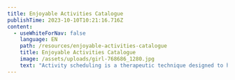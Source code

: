 ```yaml
---
title: Enjoyable Activities Catalogue
publishTime: 2023-10-10T10:21:16.716Z
content:
  - useWhiteForNav: false
    language: EN
    path: /resources/enjoyable-activities-catalogue
    title: Enjoyable Activities Catalogue
    image: /assets/uploads/girl-768686_1280.jpg
    text: "Activity scheduling is a therapeutic technique designed to help you take care of yourself, boost your mood, and decrease loneliness. These are just ideas; you're welcome to add your activities to this list. The key is to find enjoyable and meaningful activities for you and plan when you will do them.\n\n> Instruction:\n>\n> 1. Read through this catalogue \n> 2. Pick the activities you like (or get inspired and come up with your own ideas)\n> 3. Schedule it in your calendar\n> 4. Enjoy the process when doing it\n\n\n\n1. Spending time in nature (inspiration from [Bo Steffan Nielsson](https://www.linkedin.com/in/nielsson/): I walk 2-3 jours in the forest.\\\n   With a friend sometimes, but mostly alone to stop thinking too much and just be :))\n2. Walking with your/your friend's/neighbor's dog or cat\n3. Feeding birds or just watching them\n4. Scheduling a day with nothing to do\n5. Watching the clouds drift by\n6. Stargazing or camping under the stars\n7. Gardening\n8. Going out for brunch/lunch/dinner\n9. Going bike riding\n10. Painting your (or someone else's) nails\n11. Buying gifts\n12. Horseriding\n13. Sending a loved one a card in the mail\n14. Baking something to share with your family/neighbors/friends/colleagues etc.\n15. Going to the ballet or opera\n16. Going to a spa, sauna, or steam bath\n17. Lighting scented candles, oils, or incense\n18. Going to a movie\n19. Spending time alone\n20. Playing board games\n21. Having a warm drink\n22. Playing Frisbee\n23. Wine tasting\n24. Sketching, painting\n25. Exercising\n26. Organizing your wardrobe\n27. Making jams or preserves\n28. Rock climbing\n29. Jogging, walking\n30. Having a video call with someone you haven't seen in a while\n31. Sightseeing in your city or town\n32. Photography\n33. Putting up a framed picture or artwork\n34. Doing something spiritual\n35. Baking home-made bread\n36. Pottery and ceramics\n37. Taking acting or improv classes\n38. Learning to play a musical instrument\n39. Taking food tasting tour\n40. Early morning coffee/tea and reading book (inspiration from [Vitaliy Stanyshevskyy](https://www.linkedin.com/in/stanyshevskyy/): Brewing some tasty coffee and reading a fiction book each morning is a great way to get ready before a busy day.)\n41. Waking up early, and doing everything at a leisurely pace\n42. Doing 5 minutes of breathing exercises\n43. Massaging hand cream into your hands\n44. Taking a ferry ride\n45. Going to a party\n46. Laughing\n47. Joining a choir\n48. Reading fiction\n49. Sewing\n50. Making a gift for someone\n51. Napping in a hammock\n52. Going to a free art exhibition\n53. Planting a terrarium\n54. Doing ballet or jazz/tap dancing\n55. Playing tennis/badminton\n56. Talking to or introducing yourself to your neighbors\n57. Traveling abroad, interstate, or within the state\n58. Singing in the shower\n59. Doing embroidery, cross-stitching\n60. Visiting a grandparent\n61. Geocaching\n62. Going on a Segway tour\n63. Eat together with a friend\n64. Learning about your family tree\n65. Practicing yoga\n66. Pilates\n67. Cleaning\n68. Going to a water park\n69. Daydreaming\n70. Knitting/crocheting/quilting\n71. Exchanging emails, chatting on the internet\n72. Going to an amusement park\n73. Picking berries at a farm\n74. Driving a Go Kart\n75. Boxing a punching bag\n76. Going to a gym (inspiration from [Yuliia Batrakova:](https://www.linkedin.com/in/yuliia-batrakova/) I go to the gym 5 times a week and didn’t know how addictive it would become when the habit was created\U0001F601)\n77. Talking to an older relative and asking them about their life\n78. Taking a free online class\n79. Listening to your favorite music (or a classical one)\n80. Making your bed with fresh sheets\n81. Donating blood\n82. Buying books\n83. Meditating\n84. Watching kids play sport\n85. Massage giving or taking\n86. Setting up a budget\n87. Reading poetry\n88. Clearing your email inbox\n89. Writing a positive comment on a website/blog/social media\n90. Building a birdhouse or feeder\n91. Getting a manicure or pedicure\n92. Pampering myself at home (e.g. putting on a face mask)\n93. Watching children play\n94. Going to a community or school play\n95. Making jewellery\n96. Shooting hoops at the local basketball courts\n97. Flying kites\n98. Flippingthrougholdphotoalbums\n99. Upcycling or creatively reusing old items \n100. Going sailing\n101. Stretching muscles\n102. Maintaining a musical instrument (e.g.\n\n     restringing guitar) \n103. Playing football \n104. Buying clothes\n105. Going to the botanic gardens\n106. Going to a scenic spot and enjoying the view\n107. Going to the speedway\n108. Snuggling up with a soft blanket\n109. Listening to an audiobook\n110. Writing down a list of things you are grateful for\n111. Going fishing\n112. Going to see a live stand-up comedy\n113. Savouring a piece of fresh fruit\n114. Collecting things (coins, shells, etc.)\n115. Training your pet to do a new trick\n116. Walking barefoot on grass\n117. Jumping on a trampoline\n118. Planning a day’s activities\n119. Planning a themed party with costumes\n120. Creating a pleasurable morning routine (inspiration from [Kasper Karup:](https://www.linkedin.com/in/kasperkarup/) 20 min movement, 10 min meditation, and breathwork, ending with an ice cold shower \U0001F9CAOften a morning walk before my daughter wakes up ☺️ Starting the day from a good place is so crucial)\n121. Watching funny videos on YouTube\n122. Going to the hills\n123. Doodling\n124. Putting a vase of fresh flowers in your home"
---
```

